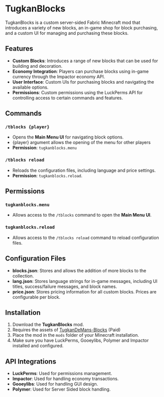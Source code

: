 # TugkanBlocks

TugkanBlocks is a custom server-sided Fabric Minecraft mod that introduces a variety of new blocks, an in-game shop for block purchasing, and a custom UI for managing and purchasing these blocks.

## Features
- **Custom Blocks**: Introduces a range of new blocks that can be used for building and decoration.
- **Economy Integration**: Players can purchase blocks using in-game currency through the Impactor economy API.
- **User Interface**: Custom UIs for purchasing blocks and navigating the available options.
- **Permissions**: Custom permissions using the LuckPerms API for controlling access to certain commands and features.

## Commands

### `/tblocks {player}`
- Opens the **Main Menu UI** for navigating block options.
- {player} argument allows the opening of the menu for other players
- **Permission**: `tugkanblocks.menu`

### `/tblocks reload`
- Reloads the configuration files, including language and price settings.
- **Permission**: `tugkanblocks.reload`.

## Permissions

### `tugkanblocks.menu`
- Allows access to the `/tblocks` command to open the **Main Menu UI**.

### `tugkanblocks.reload`
- Allows access to the `/tblocks reload` command to reload configuration files.

## Configuration Files

- **blocks.json**: Stores and allows the addition of more blocks to the collection.
- **lang.json**: Stores language strings for in-game messages, including UI titles, success/failure messages, and block names.
- **price.json**: Stores pricing information for all custom blocks. Prices are configurable per block.

## Installation
1. Download the **TugkanBlocks** mod.
2. Requires the assets of [TugkanDeMans-Blocks](https://mcmodels.net/products/12313/tugkandemans-blocks) (Paid)
3. Place the mod in the `mods` folder of your Minecraft installation.
4. Make sure you have LuckPerms, Gooeylibs, Polymer and Impactor installed and configured.

## API Integrations
- **LuckPerms**: Used for permissions management.
- **Impactor**: Used for handling economy transactions.
- **Gooeylibs**: Used for handling GUI design.
- **Polymer**: Used for Server Sided block handling.

